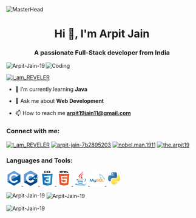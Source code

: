 ![MasterHead](https://miro.medium.com/max/1400/1*OF0xEMkWBv-69zvmNs6RDQ.gif)
<h1 align="center">Hi 👋, I'm Arpit Jain </h1>
<h3 align="center">A passionate Full-Stack developer from India</h3>

<img align="right" alt="Coding" width="400" src="https://c.tenor.com/qJ5evVs-_uUAAAAC/coding.gif">

<p align="left"> <img src="https://komarev.com/ghpvc/?username=Arpit-Jain-19&label=Profile%20views&color=0e75b6&style=flat" alt="Arpit-Jain-19" /> </p>

<p align="left"> <a href="https://twitter.com/I_am_REVELER" target="blank"><img src="https://img.shields.io/twitter/follow/I_am_REVELER?logo=twitter&style=for-the-badge" alt="I_am_REVELER" /></a> </p>

- 🌱 I’m currently learning **Java**

- 💬 Ask me about **Web Development**

- 📫 How to reach me **arpit19jain11@gmail.com**

<h3 align="left">Connect with me:</h3>
<p align="left">
<a href="https://twitter.com/I_am_REVELER" target="blank"><img align="center" src="https://raw.githubusercontent.com/rahuldkjain/github-profile-readme-generator/master/src/images/icons/Social/twitter.svg" alt="I_am_REVELER" height="30" width="40" /></a>
<a href="https://www.linkedin.com/in/arpit-jain-7b2895203/" target="blank"><img align="center" src="https://raw.githubusercontent.com/rahuldkjain/github-profile-readme-generator/master/src/images/icons/Social/linked-in-alt.svg" alt="arpit-jain-7b2895203" height="30" width="40" /></a>
<a href="https://www.facebook.com/noble.man.1911/" target="blank"><img align="center" src="https://raw.githubusercontent.com/rahuldkjain/github-profile-readme-generator/master/src/images/icons/Social/facebook.svg" alt="nobel.man.1911" height="30" width="40" /></a>
<a href="https://www.instagram.com/the.arpit19/?next=%2F&hl=en" target="blank"><img align="center" src="https://raw.githubusercontent.com/rahuldkjain/github-profile-readme-generator/master/src/images/icons/Social/instagram.svg" alt="the.arpit19" height="30" width="40" /></a>
</p>

<h3 align="left">Languages and Tools:</h3>
<p align="left"> <a href="https://www.cprogramming.com/" target="_blank" rel="noreferrer"> <img src="https://raw.githubusercontent.com/devicons/devicon/master/icons/c/c-original.svg" alt="c" width="40" height="40"/> </a> <a href="https://www.w3schools.com/cpp/" target="_blank" rel="noreferrer"> <img src="https://raw.githubusercontent.com/devicons/devicon/master/icons/cplusplus/cplusplus-original.svg" alt="cplusplus" width="40" height="40"/> </a> <a href="https://www.w3schools.com/css/" target="_blank" rel="noreferrer"> <img src="https://raw.githubusercontent.com/devicons/devicon/master/icons/css3/css3-original-wordmark.svg" alt="css3" width="40" height="40"/> </a> <a href="https://www.w3.org/html/" target="_blank" rel="noreferrer"> <img src="https://raw.githubusercontent.com/devicons/devicon/master/icons/html5/html5-original-wordmark.svg" alt="html5" width="40" height="40"/> </a> <a href="https://www.java.com" target="_blank" rel="noreferrer"> <img src="https://raw.githubusercontent.com/devicons/devicon/master/icons/java/java-original.svg" alt="java" width="40" height="40"/> </a> <a href="https://www.mysql.com/" target="_blank" rel="noreferrer"> <img src="https://raw.githubusercontent.com/devicons/devicon/master/icons/mysql/mysql-original-wordmark.svg" alt="mysql" width="40" height="40"/> </a> <a href="https://www.python.org" target="_blank" rel="noreferrer"> <img src="https://raw.githubusercontent.com/devicons/devicon/master/icons/python/python-original.svg" alt="python" width="40" height="40"/> </a> </p>

<p><img align="left" src="https://github-readme-stats.vercel.app/api/top-langs?username=Arpit-Jain-19&show_icons=true&locale=en&layout=compact" alt="Arpit-Jain-19" /></p>

<p>&nbsp;<img align="center" src="https://github-readme-stats.vercel.app/api?username=Arpit-Jain-19&show_icons=true&locale=en" alt="Arpit-Jain-19" /></p>

<p><img align="center" src="https://github-readme-streak-stats.herokuapp.com/?user=Arpit-Jain-19&" alt="Arpit-Jain-19" /></p>
